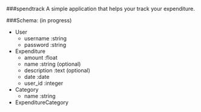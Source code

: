 ###spendtrack 
A simple application that helps your track your expenditure. 

###Schema: (in progress) 
- User 
	- username :string
 	- password :string
- Expenditure
	- amount :float
	- name :string (optional)
	- description :text (optional)
	- date :date
	- user_id :integer 
- Category 
	- name :string
- ExpenditureCategory

